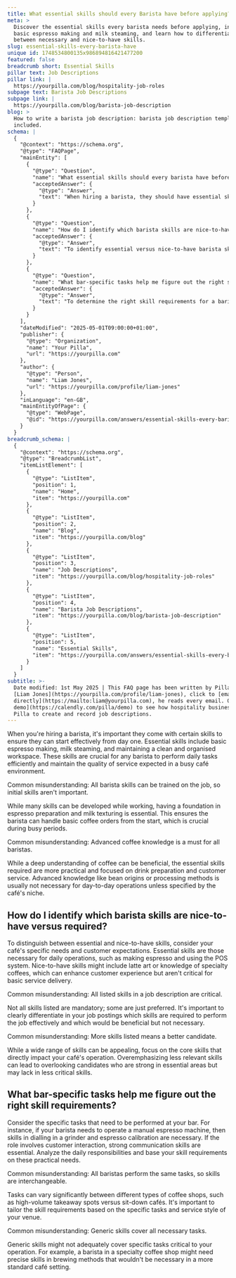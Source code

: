 ```yaml
---
title: What essential skills should every Barista have before applying?
meta: >
  Discover the essential skills every barista needs before applying, including
  basic espresso making and milk steaming, and learn how to differentiate
  between necessary and nice-to-have skills.
slug: essential-skills-every-barista-have
unique id: 1748534800135x986894816421477200
featured: false
breadcrumb short: Essential Skills
pillar text: Job Descriptions
pillar link: |
  https://yourpilla.com/blog/hospitality-job-roles
subpage text: Barista Job Descriptions
subpage link: |
  https://yourpilla.com/blog/barista-job-description
blog: >
  How to write a barista job description: barista job description template
  included.
schema: |
  {
    "@context": "https://schema.org",
    "@type": "FAQPage",
    "mainEntity": [
      {
        "@type": "Question",
        "name": "What essential skills should every barista have before applying?",
        "acceptedAnswer": {
          "@type": "Answer",
          "text": "When hiring a barista, they should have essential skills from the outset to ensure effective service from day one. Essential skills for any barista include basic espresso making, milk steaming, and maintaining a clean and organised workspace, vital for handling daily tasks efficiently and maintaining service quality in a busy café environment."
        }
      },
      {
        "@type": "Question",
        "name": "How do I identify which barista skills are nice-to-have versus required?",
        "acceptedAnswer": {
          "@type": "Answer",
          "text": "To identify essential versus nice-to-have barista skills, evaluate your café's specific needs and customer expectations. Essential skills are necessary for daily operations such as espresso making and using the POS system. Nice-to-have skills, like latte art, enhance the customer experience but are not crucial for basic service delivery."
        }
      },
      {
        "@type": "Question",
        "name": "What bar-specific tasks help me figure out the right skill requirements?",
        "acceptedAnswer": {
          "@type": "Answer",
          "text": "To determine the right skill requirements for a barista, assess the specific tasks that need performance at your bar. Necessary skills might include operating a manual espresso machine and strong communication for customer interaction. Identify daily responsibilities and base skill requirements on these practical needs."
        }
      }
    ],
    "dateModified": "2025-05-01T09:00:00+01:00",
    "publisher": {
      "@type": "Organization",
      "name": "Your Pilla",
      "url": "https://yourpilla.com"
    },
    "author": {
      "@type": "Person",
      "name": "Liam Jones",
      "url": "https://yourpilla.com/profile/liam-jones"
    },
    "inLanguage": "en-GB",
    "mainEntityOfPage": {
      "@type": "WebPage",
      "@id": "https://yourpilla.com/answers/essential-skills-every-barista-have"
    }
  }
breadcrumb_schema: |
  {
    "@context": "https://schema.org",
    "@type": "BreadcrumbList",
    "itemListElement": [
      {
        "@type": "ListItem",
        "position": 1,
        "name": "Home",
        "item": "https://yourpilla.com"
      },
      {
        "@type": "ListItem",
        "position": 2,
        "name": "Blog",
        "item": "https://yourpilla.com/blog"
      },
      {
        "@type": "ListItem",
        "position": 3,
        "name": "Job Descriptions",
        "item": "https://yourpilla.com/blog/hospitality-job-roles"
      },
      {
        "@type": "ListItem",
        "position": 4,
        "name": "Barista Job Descriptions",
        "item": "https://yourpilla.com/blog/barista-job-description"
      },
      {
        "@type": "ListItem",
        "position": 5,
        "name": "Essential Skills",
        "item": "https://yourpilla.com/answers/essential-skills-every-barista-have"
      }
    ]
  }
subtitle: >-
  Date modified: 1st May 2025 | This FAQ page has been written by Pilla Founder,
  [Liam Jones](https://yourpilla.com/profile/liam-jones), click to [email Liam
  directly](https://mailto:liam@yourpilla.com), he reads every email. Or [book a
  demo](https://calendly.com/pilla/demo) to see how hospitality businesses use
  Pilla to create and record job descriptions.
---
```

When you're hiring a barista, it's important they come with certain skills to ensure they can start effectively from day one. Essential skills include basic espresso making, milk steaming, and maintaining a clean and organised workspace. These skills are crucial for any barista to perform daily tasks efficiently and maintain the quality of service expected in a busy café environment.

Common misunderstanding: All barista skills can be trained on the job, so initial skills aren't important.

While many skills can be developed while working, having a foundation in espresso preparation and milk texturing is essential. This ensures the barista can handle basic coffee orders from the start, which is crucial during busy periods.

Common misunderstanding: Advanced coffee knowledge is a must for all baristas.

While a deep understanding of coffee can be beneficial, the essential skills required are more practical and focused on drink preparation and customer service. Advanced knowledge like bean origins or processing methods is usually not necessary for day-to-day operations unless specified by the café's niche.

## How do I identify which barista skills are nice-to-have versus required?

To distinguish between essential and nice-to-have skills, consider your café's specific needs and customer expectations. Essential skills are those necessary for daily operations, such as making espresso and using the POS system. Nice-to-have skills might include latte art or knowledge of specialty coffees, which can enhance customer experience but aren't critical for basic service delivery.

Common misunderstanding: All listed skills in a job description are critical.

Not all skills listed are mandatory; some are just preferred. It's important to clearly differentiate in your job postings which skills are required to perform the job effectively and which would be beneficial but not necessary.

Common misunderstanding: More skills listed means a better candidate.

While a wide range of skills can be appealing, focus on the core skills that directly impact your café's operation. Overemphasizing less relevant skills can lead to overlooking candidates who are strong in essential areas but may lack in less critical skills.

## What bar-specific tasks help me figure out the right skill requirements?

Consider the specific tasks that need to be performed at your bar. For instance, if your barista needs to operate a manual espresso machine, then skills in dialling in a grinder and espresso calibration are necessary. If the role involves customer interaction, strong communication skills are essential. Analyze the daily responsibilities and base your skill requirements on these practical needs.

Common misunderstanding: All baristas perform the same tasks, so skills are interchangeable.

Tasks can vary significantly between different types of coffee shops, such as high-volume takeaway spots versus sit-down cafés. It's important to tailor the skill requirements based on the specific tasks and service style of your venue.

Common misunderstanding: Generic skills cover all necessary tasks.

Generic skills might not adequately cover specific tasks critical to your operation. For example, a barista in a specialty coffee shop might need precise skills in brewing methods that wouldn't be necessary in a more standard café setting.
